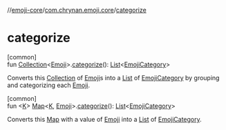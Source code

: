 //[emoji-core](../../index.md)/[com.chrynan.emoji.core](index.md)/[categorize](categorize.md)

# categorize

[common]\
fun [Collection](https://kotlinlang.org/api/latest/jvm/stdlib/kotlin.collections/-collection/index.html)&lt;[Emoji](-emoji/index.md)&gt;.[categorize](categorize.md)(): [List](https://kotlinlang.org/api/latest/jvm/stdlib/kotlin.collections/-list/index.html)&lt;[EmojiCategory](-emoji-category/index.md)&gt;

Converts this [Collection](https://kotlinlang.org/api/latest/jvm/stdlib/kotlin.collections/-collection/index.html) of [Emoji](-emoji/index.md)s into a [List](https://kotlinlang.org/api/latest/jvm/stdlib/kotlin.collections/-list/index.html) of [EmojiCategory](-emoji-category/index.md) by grouping and categorizing each [Emoji](-emoji/index.md).

[common]\
fun &lt;[K](categorize.md)&gt; [Map](https://kotlinlang.org/api/latest/jvm/stdlib/kotlin.collections/-map/index.html)&lt;[K](categorize.md), [Emoji](-emoji/index.md)&gt;.[categorize](categorize.md)(): [List](https://kotlinlang.org/api/latest/jvm/stdlib/kotlin.collections/-list/index.html)&lt;[EmojiCategory](-emoji-category/index.md)&gt;

Converts this [Map](https://kotlinlang.org/api/latest/jvm/stdlib/kotlin.collections/-map/index.html) with a value of [Emoji](-emoji/index.md) into a [List](https://kotlinlang.org/api/latest/jvm/stdlib/kotlin.collections/-list/index.html) of [EmojiCategory](-emoji-category/index.md).
